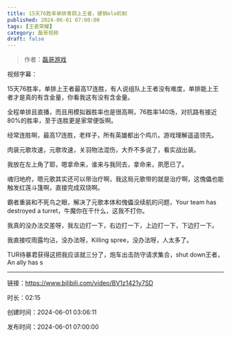 ```yaml
---
title: 15天76胜率单排青铜上王者，硬钢elo机制
published: 2024-06-01 07:00:00
tags: [王者荣耀]
category: 磊哥视频
draft: false
---
```



> 作者：[磊哥游戏](https://space.bilibili.com/268941858)

视频字幕：

15天76胜率，单排上王者最高17连胜，有人说组队上王者没有难度，单排能上王者才是真的有含金量，你看我这有没有含金量。

全程单排且直播，而且用模拟器胜率也是很高啊，76胜率140场，对抗路有接近80%的胜率，至于连胜更是家常便饭啊。

经常连胜啊，最高17连胜，老样子，所有英雄都出个鸡爪，游戏理解遥遥领先。

肉装元歌攻速，元歌攻速，关羽物法混伤，大乔不多说了，看实战出装。

我放在左上角了耶，嗯拿命来，谁来与我同去，拿命来，夙愿已了。

魂归地府，嗯元歌其实还可以带治疗啊，我这局元歌带的就是治疗啊，这傀儡也能触发红莲斗篷啊，直接完成双烧啊。

霸者重装和不死鸟之眼，解决了元歌本体和傀儡没续航的问题，Your team has destroyed a turret，牛魔你在干什么，这我不打你。

我真的没办法交差呀，我左边打一下，右边打一下，上边打一下，下边打一下。

我直接哎雨露均沾，没办法呀，Killing spree，没办法呀，人太多了。

TUR待暴君获得这把我应该就三分了，炮车出击防守请求集合，shut down王者，An ally has s

---

链接：https://www.bilibili.com/video/BV1z1421y7SD

时长：02:15

创建时间：2024-06-01 03:06:11

发布时间：2024-06-01 07:00:00
